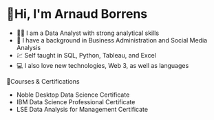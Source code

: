 #  👋Hi, I'm Arnaud Borrens

- :technologist: I am a Data Analyst with strong analytical skills</br>
- :iphone:   I have a background in Business Administration and Social Media Analysis</br>
- :chart: Self taught in SQL, Python, Tableau, and Excel</br>
- :computer: I also love new technologies, Web 3, as well as languages </br>


:scroll:Courses & Certifications

- Noble Desktop Data Science Certificate</br>
- IBM Data Science Professional Certificate</br>
- LSE Data Analysis for Management Certificate</br>
